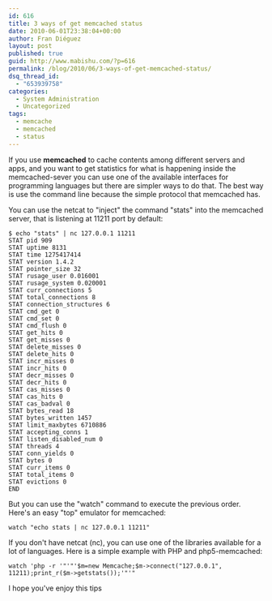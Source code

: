 ```yaml
---
id: 616
title: 3 ways of get memcached status
date: 2010-06-01T23:38:04+00:00
author: Fran Diéguez
layout: post
published: true
guid: http://www.mabishu.com/?p=616
permalink: /blog/2010/06/3-ways-of-get-memcached-status/
dsq_thread_id:
  - "653939758"
categories:
  - System Administration
  - Uncategorized
tags:
  - memcache
  - memcached
  - status
---
```

If you use <strong>memcached</strong> to cache contents among different servers and apps, and you want to get statistics for what is happening inside the memcached-sever you can use one of the available interfaces for programming languages but there are simpler ways to do that. The best way is use the command line because the simple protocol that memcached has.
<!--more-->

You can use the netcat to "inject" the command "stats" into the memcached server, that is listening at 11211 port by default:
<pre><code>$ echo "stats" | nc 127.0.0.1 11211
STAT pid 909
STAT uptime 8131
STAT time 1275417414
STAT version 1.4.2
STAT pointer_size 32
STAT rusage_user 0.016001
STAT rusage_system 0.020001
STAT curr_connections 5
STAT total_connections 8
STAT connection_structures 6
STAT cmd_get 0
STAT cmd_set 0
STAT cmd_flush 0
STAT get_hits 0
STAT get_misses 0
STAT delete_misses 0
STAT delete_hits 0
STAT incr_misses 0
STAT incr_hits 0
STAT decr_misses 0
STAT decr_hits 0
STAT cas_misses 0
STAT cas_hits 0
STAT cas_badval 0
STAT bytes_read 18
STAT bytes_written 1457
STAT limit_maxbytes 6710886
STAT accepting_conns 1
STAT listen_disabled_num 0
STAT threads 4
STAT conn_yields 0
STAT bytes 0
STAT curr_items 0
STAT total_items 0
STAT evictions 0
END
</code></pre>
But you can use the "watch" command to execute the previous order. Here's an easy "top" emulator for memcached:
<pre><code>watch "echo stats | nc 127.0.0.1 11211"</code></pre>
If you don't have netcat (nc), you can use one of the libraries available for a lot of languages. Here is a simple example with PHP and php5-memcached:
<pre><code>watch 'php -r '"'"'$m=new Memcache;$m-&gt;connect("127.0.0.1", 11211);print_r($m-&gt;getstats());'"'"</code></pre>
I hope you've enjoy this tips